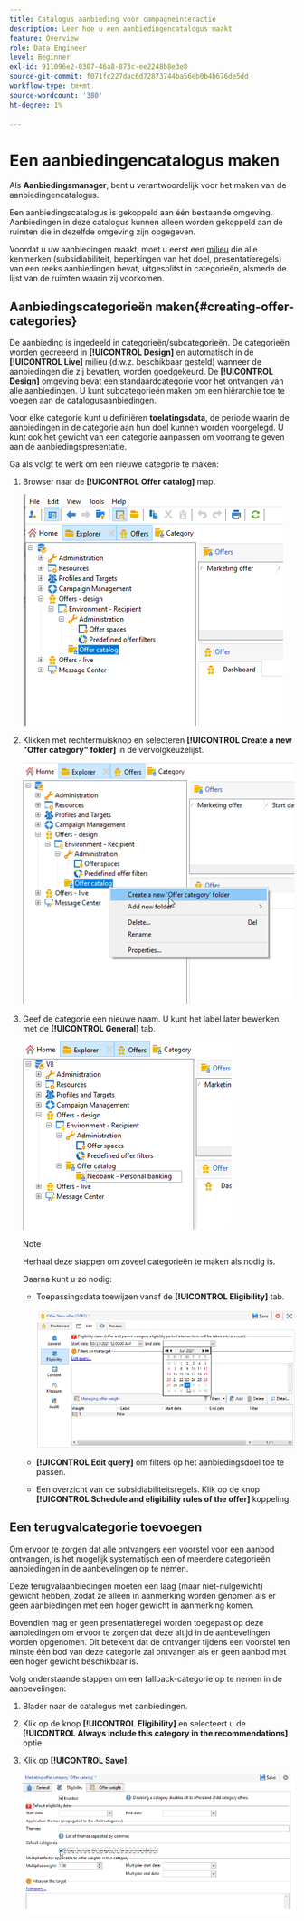 ```yaml
---
title: Catalogus aanbieding voor campagneinteractie
description: Leer hoe u een aanbiedingencatalogus maakt
feature: Overview
role: Data Engineer
level: Beginner
exl-id: 911096e2-0307-46a8-873c-ee2248b8e3e8
source-git-commit: f071fc227dac6d72873744ba56eb0b4b676de5dd
workflow-type: tm+mt
source-wordcount: '380'
ht-degree: 1%

---
```


# Een aanbiedingencatalogus maken

Als **Aanbiedingsmanager**, bent u verantwoordelijk voor het maken van de aanbiedingencatalogus.

Een aanbiedingscatalogus is gekoppeld aan één bestaande omgeving. Aanbiedingen in deze catalogus kunnen alleen worden gekoppeld aan de ruimten die in dezelfde omgeving zijn opgegeven.

Voordat u uw aanbiedingen maakt, moet u eerst een [milieu](interaction-env.md) die alle kenmerken (subsidiabiliteit, beperkingen van het doel, presentatieregels) van een reeks aanbiedingen bevat, uitgesplitst in categorieën, alsmede de lijst van de ruimten waarin zij voorkomen.

## Aanbiedingscategorieën maken{#creating-offer-categories}

De aanbieding is ingedeeld in categorieën/subcategorieën. De categorieën worden gecreeerd in **[!UICONTROL Design]** en automatisch in de **[!UICONTROL Live]** milieu (d.w.z. beschikbaar gesteld) wanneer de aanbiedingen die zij bevatten, worden goedgekeurd. De **[!UICONTROL Design]** omgeving bevat een standaardcategorie voor het ontvangen van alle aanbiedingen. U kunt subcategorieën maken om een hiërarchie toe te voegen aan de catalogusaanbiedingen.

Voor elke categorie kunt u definiëren **toelatingsdata**, de periode waarin de aanbiedingen in de categorie aan hun doel kunnen worden voorgelegd. U kunt ook het gewicht van een categorie aanpassen om voorrang te geven aan de aanbiedingspresentatie.

Ga als volgt te werk om een nieuwe categorie te maken:

1. Browser naar de **[!UICONTROL Offer catalog]** map.

   ![](assets/offer_cat_create_001.png)

1. Klikken met rechtermuisknop en selecteren **[!UICONTROL Create a new "Offer category" folder]** in de vervolgkeuzelijst.

   ![](assets/offer_cat_create_002.png)

1. Geef de categorie een nieuwe naam. U kunt het label later bewerken met de **[!UICONTROL General]** tab.

   ![](assets/offer_cat_create_003.png)

   >[!NOTE]
   >
   >Herhaal deze stappen om zoveel categorieën te maken als nodig is.

   Daarna kunt u zo nodig:

   * Toepassingsdata toewijzen vanaf de **[!UICONTROL Eligibility]** tab.

      ![](assets/offer_cat_create_004.png)

   * **[!UICONTROL Edit query]** om filters op het aanbiedingsdoel toe te passen.

   * Een overzicht van de subsidiabiliteitsregels. Klik op de knop **[!UICONTROL Schedule and eligibility rules of the offer]** koppeling.

## Een terugvalcategorie toevoegen

Om ervoor te zorgen dat alle ontvangers een voorstel voor een aanbod ontvangen, is het mogelijk systematisch een of meerdere categorieën aanbiedingen in de aanbevelingen op te nemen.

Deze terugvalaanbiedingen moeten een laag (maar niet-nulgewicht) gewicht hebben, zodat ze alleen in aanmerking worden genomen als er geen aanbiedingen met een hoger gewicht in aanmerking komen.

Bovendien mag er geen presentatieregel worden toegepast op deze aanbiedingen om ervoor te zorgen dat deze altijd in de aanbevelingen worden opgenomen. Dit betekent dat de ontvanger tijdens een voorstel ten minste één bod van deze categorie zal ontvangen als er geen aanbod met een hoger gewicht beschikbaar is.

Volg onderstaande stappen om een fallback-categorie op te nemen in de aanbevelingen:

1. Blader naar de catalogus met aanbiedingen.
1. Klik op de knop **[!UICONTROL Eligibility]** en selecteert u de **[!UICONTROL Always include this category in the recommendations]** optie.
1. Klik op **[!UICONTROL Save]**.

   ![](assets/offer_cat_default_001.png)

